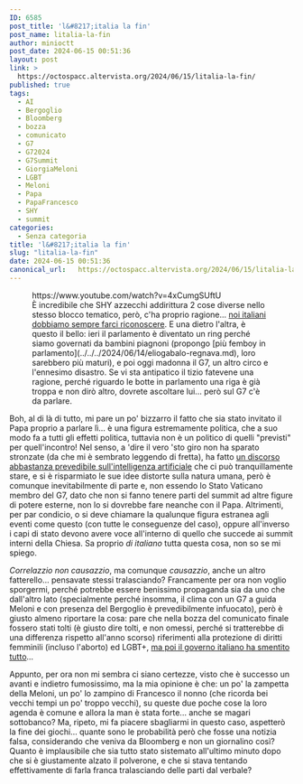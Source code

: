 ```yaml
---
ID: 6585
post_title: 'l&#8217;italia la fin'
post_name: litalia-la-fin
author: minioctt
post_date: 2024-06-15 00:51:36
layout: post
link: >
  https://octospacc.altervista.org/2024/06/15/litalia-la-fin/
published: true
tags:
  - AI
  - Bergoglio
  - Bloomberg
  - bozza
  - comunicato
  - G7
  - G72024
  - G7Summit
  - GiorgiaMeloni
  - LGBT
  - Meloni
  - Papa
  - PapaFrancesco
  - SHY
  - summit
categories:
  - Senza categoria
title: 'l&#8217;italia la fin'
slug: "litalia-la-fin"
date: 2024-06-15 00:51:36
canonical_url:   https://octospacc.altervista.org/2024/06/15/litalia-la-fin/
---
```

<!-- wp:embed {"url":"https://www.youtube.com/watch?v=4xCumgSUftU","type":"video","providerNameSlug":"youtube","responsive":true,"className":"wp-embed-aspect-16-9 wp-has-aspect-ratio"} -->
<figure class="wp-block-embed is-type-video is-provider-youtube wp-block-embed-youtube wp-embed-aspect-16-9 wp-has-aspect-ratio"><div class="wp-block-embed__wrapper">
https://www.youtube.com/watch?v=4xCumgSUftU
</div><figcaption class="wp-element-caption">È incredibile che SHY azzecchi addirittura 2 cose diverse nello stesso blocco tematico, però, c'ha proprio ragione... <a href="https://www.youtube.com/watch?v=4xCumgSUftU">noi italiani dobbiamo sempre farci riconoscere</a>. E una dietro l'altra, è questo il bello: ieri il parlamento è diventato un ring perché siamo governati da bambini piagnoni (propongo [più femboy in parlamento](../../../2024/06/14/eliogabalo-regnava.md), loro sarebbero più maturi), e poi oggi madonna il G7, un altro circo e l'ennesimo disastro. Se vi sta antipatico il tizio fatevene una ragione, perché riguardo le botte in parlamento una riga è già troppa e non dirò altro, dovrete ascoltare lui... però sul G7 c'è da parlare.</figcaption></figure>
<!-- /wp:embed -->

<!-- wp:paragraph -->
<p markdown="1"></p>
<!-- /wp:paragraph -->

<!-- wp:paragraph -->
<p markdown="1">Boh, al di là di tutto, mi pare un po' bizzarro il fatto che sia stato invitato il Papa proprio a parlare lì... è una figura estremamente politica, che a suo modo fa a tutti gli effetti politica, tuttavia non è un politico di quelli "previsti" per quell'incontro! Nel senso, a 'dire il vero 'sto giro non ha sparato stronzate (da che mi è sembrato leggendo di fretta), ha fatto <a href="https://www.vaticannews.va/it/papa/news/2024-06/papa-discorso-integrale-g7-puglia-intelligenza-artificiale.html">un discorso abbastanza prevedibile sull'intelligenza artificiale</a> che ci può tranquillamente stare, e si è risparmiato le sue idee distorte sulla natura umana, però è comunque inevitabilmente di parte e, non essendo lo Stato Vaticano membro del G7, dato che non si fanno tenere parti del summit ad altre figure di potere esterne, non lo si dovrebbe fare neanche con il Papa. Altrimenti, per par condicio, o si deve chiamare la qualunque figura estranea agli eventi come questo (con tutte le conseguenze del caso), oppure all'inverso i capi di stato devono avere voce all'interno di quello che succede ai summit interni della Chiesa. Sa proprio <em>di italiano</em> tutta questa cosa, non so se mi spiego.</p>
<!-- /wp:paragraph -->

<!-- wp:paragraph -->
<p markdown="1"><em>Correlazzio non causazzio</em>, ma comunque <em>causazzio</em>, anche un altro fatterello... pensavate stessi tralasciando? Francamente per ora non voglio sporgermi, perché potrebbe essere benissimo propaganda sia da uno che dall'altro lato (specialmente perché insomma, il clima con un G7 a guida Meloni e con presenza del Bergoglio è prevedibilmente infuocato), però è giusto almeno riportare la cosa: pare che nella bozza del comunicato finale fossero stati tolti (è giusto dire tolti, e non omessi, perché si tratterebbe di una differenza rispetto all'anno scorso) riferimenti alla protezione di diritti femminili (incluso l'aborto) ed LGBT+, <a href="https://www.ansa.it/sito/notizie/speciali/g7-italia/2024/06/14/diritti-violati-di-donne-e-lgbt-nel-comunicato-del-g7-ce-la-condanna_25e45fa0-a322-4348-9147-464458a9c070.html">ma poi il governo italiano ha smentito tutto</a>...</p>
<!-- /wp:paragraph -->

<!-- wp:paragraph -->
<p markdown="1">Appunto, per ora non mi sembra ci siano certezze, visto che è successo un avanti e indietro fumosissimo, ma la mia opinione è che: un po' la zampetta della Meloni, un po' lo zampino di Francesco il nonno (che ricorda bei vecchi tempi un po' troppo vecchi), su queste due poche cose la loro agenda è comune e allora la man è stata forte... anche se magari sottobanco? Ma, ripeto, mi fa piacere sbagliarmi in questo caso, aspetterò la fine dei giochi... quante sono le probabilità però che fosse una notizia falsa, considerando che veniva da Bloomberg e non un giornalino così? Quanto è implausibile che sia tutto stato sistemato all'ultimo minuto dopo che si è giustamente alzato il polverone, e che si stava tentando effettivamente di farla franca tralasciando delle parti dal verbale?</p>
<!-- /wp:paragraph -->